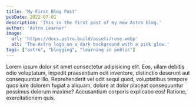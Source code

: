 ```yaml
---
title: 'My First Blog Post'
pubDate: 2022-07-01
description: 'This is the first post of my new Astro blog.'
author: 'Astro Learner'
image:
  url: 'https://docs.astro.build/assets/rose.webp'
  alt: 'The Astro logo on a dark background with a pink glow.'
tags: ["astro", "blogging", "learning in public"]
---
```


Lorem ipsum dolor sit amet consectetur adipisicing elit. Eos, ullam debitis odio voluptatum, impedit praesentium odit inventore, distinctio deserunt aut consequuntur illo. Reprehenderit vel odit sequi quod, voluptatibus tempore quos iure dolorem fugiat a aliquam, dolore at dolor placeat consequuntur possimus dolorum maxime? Accusantium corporis explicabo eos! Ratione, exercitationem quis.

